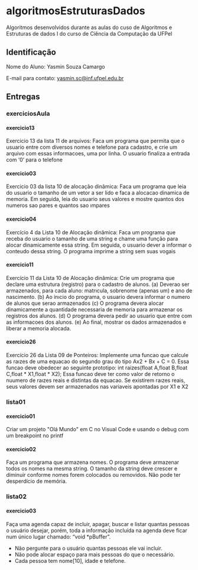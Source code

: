 # algoritmosEstruturasDados
Algoritmos desenvolvidos durante as aulas do cuso de Algoritmos e Estruturas de dados I do curso de Ciência da Computação da UFPel

## Identificação
Nome do Aluno: Yasmin Souza Camargo

E-mail para contato: yasmin.sc@inf.ufpel.edu.br

## Entregas
### exerciciosAula
#### exercicio13
Exercicio 13 da lista 11 de arquivos: Faca um programa que permita que o usuario entre com diversos nomes e telefone para cadastro, e crie um arquivo com essas informacoes, uma por linha. O usuario finaliza a entrada com ‘0’ para o telefone

#### exercicio03
Exercicio 03 da lista 10 de alocação dinâmica: Faca um programa que leia do usuario o tamanho de um vetor a ser lido e faca a alocacao dinamica de memoria. Em seguida, leia do usuario seus valores e mostre quantos dos numeros sao pares e quantos sao ımpares

#### exercicio04
Exercício 4 da Lista 10 de Alocação dinâmica: Faca um programa que receba do usuario o tamanho de uma string e chame uma função para alocar dinamicamente essa string. Em seguida, o usuario dever a informar o conteudo dessa string. O programa imprime a string sem suas vogais

#### exercicio11
Exercício 11 da Lista 10 de Alocação dinâmica: Crie um programa que declare uma estrutura (registro) para o cadastro de alunos.
(a) Deverao ser armazenados, para cada aluno: matrıcula, sobrenome (apenas um) e
ano de nascimento.
(b) Ao inıcio do programa, o usuario devera informar o numero de alunos que serao
armazenados
(c) O programa devera alocar dinamicamente a quantidade necessaria de memoria
para armazenar os registros dos alunos.
(d) O programa devera pedir ao usuario que entre com as informacoes dos alunos. 
(e) Ao final, mostrar os dados armazenados e liberar a memoria alocada. 

#### exercicio26
Exercício 26 da Lista 09 de Ponteiros: Implemente uma funcao que calcule as raızes de uma equacao do segundo grau do tipo Ax2 + Bx + C = 0.
Essa funcao deve obedecer ao seguinte prototipo: 
int raizes(float A,float B,float C,float * X1,float * X2);
Essa funcao deve ter como valor de retorno o nuumero de raızes reais e distintas da
equacao. Se existirem raızes reais, seus valores devem ser armazenados nas variaveis 
apontadas por X1 e X2

### lista01
#### exercicio01
Criar um projeto "Olá Mundo" em C no Visual Code e usando o debug com um breakpoint no printf

#### exercicio02
Faça um programa que armazena nomes. O programa deve armazenar
todos os nomes na mesma string. O tamanho da string deve crescer e diminuir
conforme nomes forem colocados ou removidos. Não pode ter desperdício de memória.

### lista02
#### exercicio03
Faça uma agenda capaz de incluir, apagar, buscar e listar quantas pessoas o usuário desejar, porém, toda a informação incluída na agenda deve ficar num único lugar chamado: “void *pBuffer”.
- Não pergunte para o usuário quantas pessoas ele vai incluir.
- Não pode alocar espaço para mais pessoas do que o necessário.
- Cada pessoa tem nome[10], idade e telefone.
